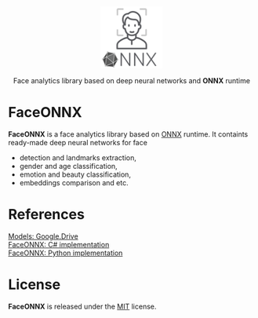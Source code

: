 <p align="center"><img width="25%" src="https://github.com/FaceONNX/FaceONNX.Models/raw/main/docs/FaceONNX.png" /></p>
<p align="center"> Face analytics library based on deep neural networks and <b>ONNX</b> runtime </p>  

# FaceONNX
**FaceONNX** is a face analytics library based on [ONNX](https://onnx.ai/) runtime. It containts ready-made deep neural networks for face
* detection and landmarks extraction,
* gender and age classification,
* emotion and beauty classification,
* embeddings comparison and etc.  

# References
[Models: Google.Drive](https://drive.google.com/drive/folders/1zfzHNeGju1r1-5vishZ--uaQNSorA0SJ?usp=sharing)  
[FaceONNX: C# implementation](https://github.com/FaceONNX/FaceONNX)  
[FaceONNX: Python implementation](https://github.com/FaceONNX/pyfaceonnx)  

# License
**FaceONNX** is released under the [MIT](LICENSE) license.
